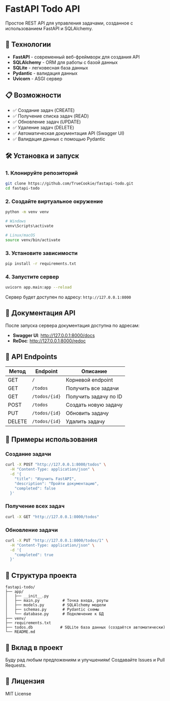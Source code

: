 # FastAPI Todo API

Простое REST API для управления задачами, созданное с использованием FastAPI и SQLAlchemy.

## 🚀 Технологии

- **FastAPI** - современный веб-фреймворк для создания API
- **SQLAlchemy** - ORM для работы с базой данных
- **SQLite** - легковесная база данных
- **Pydantic** - валидация данных
- **Uvicorn** - ASGI сервер

## 📋 Возможности

- ✅ Создание задач (CREATE)
- ✅ Получение списка задач (READ)
- ✅ Обновление задач (UPDATE)
- ✅ Удаление задач (DELETE)
- ✅ Автоматическая документация API (Swagger UI)
- ✅ Валидация данных с помощью Pydantic

## 🛠️ Установка и запуск

### 1. Клонируйте репозиторий

```bash
git clone https://github.com/TrueCookie/fastapi-todo.git
cd fastapi-todo
```

### 2. Создайте виртуальное окружение

```bash
python -m venv venv

# Windows
venv\Scripts\activate

# Linux/macOS
source venv/bin/activate
```

### 3. Установите зависимости

```bash
pip install -r requirements.txt
```

### 4. Запустите сервер

```bash
uvicorn app.main:app --reload
```

Сервер будет доступен по адресу: `http://127.0.0.1:8000`

## 📖 Документация API

После запуска сервера документация доступна по адресам:

- **Swagger UI**: http://127.0.0.1:8000/docs
- **ReDoc**: http://127.0.0.1:8000/redoc

## 🔗 API Endpoints

| Метод | Endpoint | Описание |
|-------|----------|----------|
| GET | `/` | Корневой endpoint |
| GET | `/todos` | Получить все задачи |
| GET | `/todos/{id}` | Получить задачу по ID |
| POST | `/todos` | Создать новую задачу |
| PUT | `/todos/{id}` | Обновить задачу |
| DELETE | `/todos/{id}` | Удалить задачу |

## 📝 Примеры использования

### Создание задачи

```bash
curl -X POST "http://127.0.0.1:8000/todos" \
  -H "Content-Type: application/json" \
  -d '{
    "title": "Изучить FastAPI",
    "description": "Пройти документацию",
    "completed": false
  }'
```

### Получение всех задач

```bash
curl -X GET "http://127.0.0.1:8000/todos"
```

### Обновление задачи

```bash
curl -X PUT "http://127.0.0.1:8000/todos/1" \
  -H "Content-Type: application/json" \
  -d '{
    "completed": true
  }'
```

## 📂 Структура проекта

```
fastapi-todo/
├── app/
│   ├── __init__.py
│   ├── main.py          # Точка входа, роуты
│   ├── models.py        # SQLAlchemy модели
│   ├── schemas.py       # Pydantic схемы
│   └── database.py      # Подключение к БД
├── venv/
├── requirements.txt
├── todos.db            # SQLite база данных (создаётся автоматически)
└── README.md
```

## 🤝 Вклад в проект

Буду рад любым предложениям и улучшениям! Создавайте Issues и Pull Requests.

## 📄 Лицензия

MIT License
